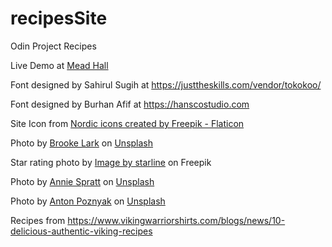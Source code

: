 # recipesSite
Odin Project Recipes

Live Demo at <a href="https://alixiadae.github.io/recipesSite/" target="blank">Mead Hall</a>

Font designed by Sahirul Sugih at <a>https://justtheskills.com/vendor/tokokoo/</a>

Font designed by Burhan Afif at <a>https://hanscostudio.com</a>

Site Icon from <a href="https://www.flaticon.com/free-icons/nordic" title="nordic icons">Nordic icons created by Freepik - Flaticon</a>

Photo by <a href="https://unsplash.com/@brookelark?utm_source=unsplash&utm_medium=referral&utm_content=creditCopyText">Brooke Lark</a> on <a href="https://unsplash.com/photos/_v3fy536vpk?utm_source=unsplash&utm_medium=referral&utm_content=creditCopyText">Unsplash</a>

Star rating photo by <a href="https://www.freepik.com/free-vector/simple-star-rating_1014846.htm#query=star%20rating&position=6&from_view=keyword&track=ais">Image by starline</a> on Freepik

Photo by <a href="https://unsplash.com/@anniespratt?utm_source=unsplash&utm_medium=referral&utm_content=creditCopyText">Annie Spratt</a> on <a href="https://unsplash.com/photos/goholCAVTRs?utm_source=unsplash&utm_medium=referral&utm_content=creditCopyText">Unsplash</a>

Photo by <a href="https://unsplash.com/@traveling_anton?utm_source=unsplash&utm_medium=referral&utm_content=creditCopyText">Anton Poznyak</a> on <a href="https://unsplash.com/photos/in3-CLQb48A?utm_source=unsplash&utm_medium=referral&utm_content=creditCopyText">Unsplash</a>

Recipes from <a>https://www.vikingwarriorshirts.com/blogs/news/10-delicious-authentic-viking-recipes</a>